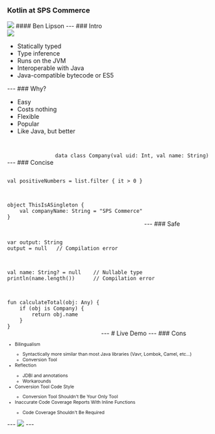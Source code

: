### Kotlin at SPS Commerce
<img src="https://avatars0.githubusercontent.com/u/1446536?s=400&v=4" style="border:none; box-shadow: 0 0 0px rgba(0, 0, 0, 0);background:rgba(255, 255, 255, 0);"/>
#### Ben Lipson
---
### Intro
<div class="fragment">
    <img src="https://algeria20.com/wp-content/uploads/2017/11/jet.png" style="border:none; box-shadow: 0 0 0px rgba(0, 0, 0, 0);background:rgba(255, 255, 255, 0);">
    <ul>
        <li class="fragment">Statically typed</li>
        <li class="fragment">Type inference</li>
        <li class="fragment">Runs on the JVM</li>
        <li class="fragment">Interoperable with Java</li>
        <li class="fragment">Java-compatible bytecode or ES5</li>
    </ul>
</div>
---
### Why?
<ul style="margin-left: 0%">
    <li class="fragment">Easy</li>
    <li class="fragment">Costs nothing</li>
    <li class="fragment">Flexible</li>
    <li class="fragment">Popular</li>
    <li class="fragment">Like Java, but better</li>
</ul>
---
### Concise
<pre class="fragment" style="display:inline-block; width: auto"><code data-trim data-noescape>
data class Company(val uid: Int, val name: String)
</code></pre>
<pre class="fragment" style="display:inline-block; width: auto"><code data-trim data-noescape>
val positiveNumbers = list.filter { it > 0 }
</code></pre>
<pre class="fragment" style="display:inline-block; width: auto"><code data-trim data-noescape>
object ThisIsASingleton {
    val companyName: String = "SPS Commerce"
}
</code></pre>
---
### Safe
<pre class="fragment" style="display:inline-block; width: auto"><code data-trim data-noescape>
var output: String
output = null   // Compilation error
</code></pre>
<pre class="fragment" style="display:inline-block; width: auto"><code data-trim data-noescape>
val name: String? = null    // Nullable type
println(name.length())      // Compilation error
</code></pre>
<pre class="fragment" style="display:inline-block; width: auto"><code data-trim data-noescape>
fun calculateTotal(obj: Any) {
    if (obj is Company) {
        return obj.name
    }
}
</code></pre>
---
# Live Demo
---
### Cons
<ul style="margin-left: 0%; font-size: 75%;">
    <li class="fragment">Bilingualism</li>
    <ul>
        <li class="fragment">Syntactically  more similar than most Java libraries (Vavr, Lombok, Camel, etc...)</li>
        <li class="fragment">Conversion Tool</li>
    </ul>
    <li class="fragment">Reflection</li>
    <ul>
        <li class="fragment">JDBI and annotations</li>
        <li class="fragment">Workarounds</li>
    </ul>
    <li class="fragment">Conversion Tool Code Style</li>
    <ul>
        <li class="fragment">Conversion Tool Shouldn't Be Your Only Tool</li>
    </ul>
    <li class="fragment">Inaccurate Code Coverage Reports With Inline Functions</li>
    <ul>
        <li class="fragment">Code Coverage Shouldn't Be Required</li>
    </ul>
</ul>
---
<img src="https://avatars0.githubusercontent.com/u/1446536?s=400&v=4" style="border:none; box-shadow: 0 0 0px rgba(0, 0, 0, 0);background:rgba(255, 255, 255, 0);"/>
---